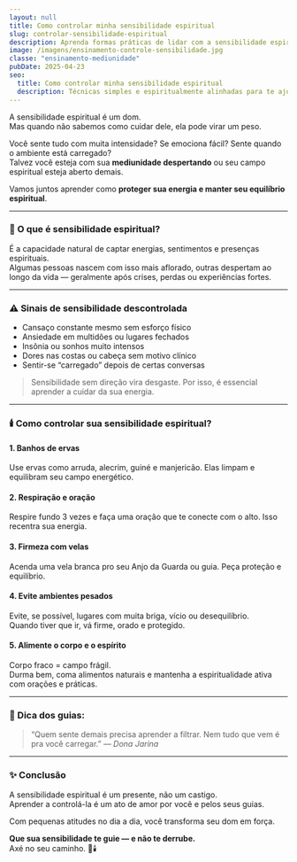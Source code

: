 ```yaml
---
layout: null
title: Como controlar minha sensibilidade espiritual
slug: controlar-sensibilidade-espiritual
description: Aprenda formas práticas de lidar com a sensibilidade espiritual e manter seu equilíbrio energético.
image: /imagens/ensinamento-controle-sensibilidade.jpg
classe: "ensinamento-mediunidade"
pubDate: 2025-04-23
seo:
  title: Como controlar minha sensibilidade espiritual
  description: Técnicas simples e espiritualmente alinhadas para te ajudar a equilibrar a sensibilidade mediúnica no dia a dia.
---
```


A sensibilidade espiritual é um dom.  
Mas quando não sabemos como cuidar dele, ela pode virar um peso.

Você sente tudo com muita intensidade? Se emociona fácil? Sente quando o ambiente está carregado?  
Talvez você esteja com sua **mediunidade despertando** ou seu campo espiritual esteja aberto demais.

Vamos juntos aprender como **proteger sua energia e manter seu equilíbrio espiritual**.

---

### 🌿 O que é sensibilidade espiritual?

É a capacidade natural de captar energias, sentimentos e presenças espirituais.  
Algumas pessoas nascem com isso mais aflorado, outras despertam ao longo da vida — geralmente após crises, perdas ou experiências fortes.

---

### ⚠️ Sinais de sensibilidade descontrolada

- Cansaço constante mesmo sem esforço físico  
- Ansiedade em multidões ou lugares fechados  
- Insônia ou sonhos muito intensos  
- Dores nas costas ou cabeça sem motivo clínico  
- Sentir-se “carregado” depois de certas conversas

> Sensibilidade sem direção vira desgaste. Por isso, é essencial aprender a cuidar da sua energia.

---

### 🕯️ Como controlar sua sensibilidade espiritual?

#### 1. **Banhos de ervas**
Use ervas como arruda, alecrim, guiné e manjericão. Elas limpam e equilibram seu campo energético.

#### 2. **Respiração e oração**
Respire fundo 3 vezes e faça uma oração que te conecte com o alto. Isso recentra sua energia.

#### 3. **Firmeza com velas**
Acenda uma vela branca pro seu Anjo da Guarda ou guia. Peça proteção e equilíbrio.

#### 4. **Evite ambientes pesados**
Evite, se possível, lugares com muita briga, vício ou desequilíbrio.  
Quando tiver que ir, vá firme, orado e protegido.

#### 5. **Alimente o corpo e o espírito**
Corpo fraco = campo frágil.  
Durma bem, coma alimentos naturais e mantenha a espiritualidade ativa com orações e práticas.

---

### 🧿 Dica dos guias:

> “Quem sente demais precisa aprender a filtrar. Nem tudo que vem é pra você carregar.” — *Dona Jarina*

---

### ✨ Conclusão

A sensibilidade espiritual é um presente, não um castigo.  
Aprender a controlá-la é um ato de amor por você e pelos seus guias.

Com pequenas atitudes no dia a dia, você transforma seu dom em força.

**Que sua sensibilidade te guie — e não te derrube.**  
Axé no seu caminho. 🌿🕯️
